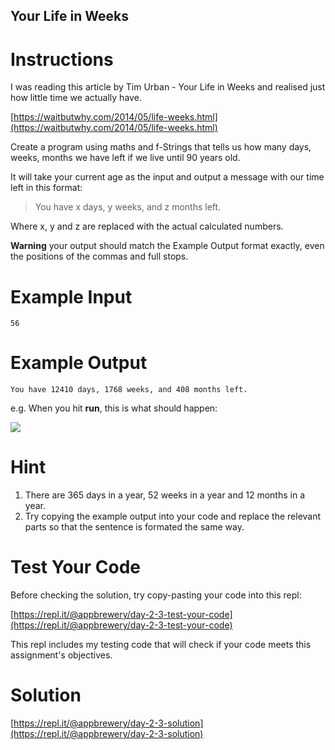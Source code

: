 ## Your Life in Weeks

# Instructions

I was reading this article by Tim Urban - Your Life in Weeks and realised just how little time we actually have.

[https://waitbutwhy.com/2014/05/life-weeks.html](https://waitbutwhy.com/2014/05/life-weeks.html)

Create a program using maths and f-Strings that tells us how many days, weeks, months we have left if we live until 90 years old. 

It will take your current age as the input and output a message with our time left in this format:

> You have x days, y weeks, and z months left. 

Where x, y and z are replaced with the actual calculated numbers. 

 

**Warning** your output should match the Example Output format exactly, even the positions of the commas and full stops. 

# Example Input

```
56
```

# Example Output

```
You have 12410 days, 1768 weeks, and 408 months left.
```

e.g. When you hit **run**, this is what should happen:  

 
![](https://cdn.fs.teachablecdn.com/RjqBViZQpyVTv7XY6cfA)
 

# Hint

1. There are 365 days in a year, 52 weeks in a year and 12 months in a year.
2. Try copying the example output into your code and replace the relevant parts so that the sentence is formated the same way.

# Test Your Code

Before checking the solution, try copy-pasting your code into this repl: 

[https://repl.it/@appbrewery/day-2-3-test-your-code](https://repl.it/@appbrewery/day-2-3-test-your-code)

This repl includes my testing code that will check if your code meets this assignment's objectives. 


# Solution

[https://repl.it/@appbrewery/day-2-3-solution](https://repl.it/@appbrewery/day-2-3-solution)